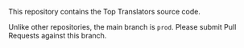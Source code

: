 This repository contains the Top Translators source code.

Unlike other repositories, the main branch is `prod`. Please submit Pull Requests against this branch.